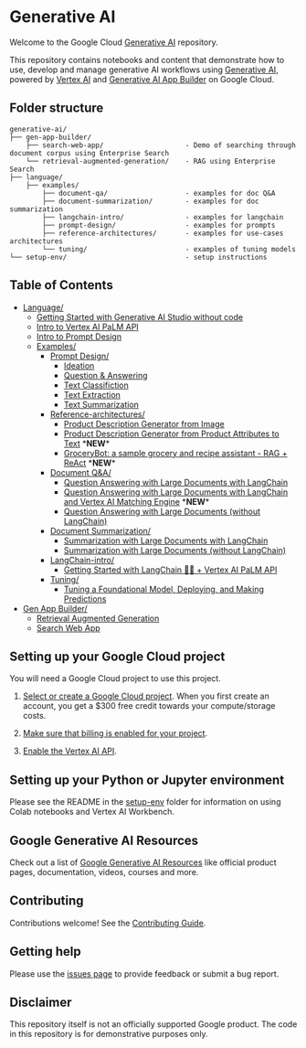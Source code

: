# Generative AI

Welcome to the Google Cloud [Generative AI](https://cloud.google.com/ai/generative-ai) repository.

This repository contains notebooks and content that demonstrate how to use, develop and manage generative AI workflows using [Generative AI](https://cloud.google.com/ai/generative-ai), powered by [Vertex AI](https://cloud.google.com/vertex-ai) and [Generative AI App Builder](https://cloud.google.com/generative-ai-app-builder) on Google Cloud.

## Folder structure

```text
generative-ai/
├── gen-app-builder/
    ├── search-web-app/                    - Demo of searching through document corpus using Enterprise Search
    └── retrieval-augmented-generation/    - RAG using Enterprise Search
├── language/
    ├── examples/
        ├── document-qa/                   - examples for doc Q&A
        ├── document-summarization/        - examples for doc summarization
        ├── langchain-intro/               - examples for langchain
        ├── prompt-design/                 - examples for prompts
        ├── reference-architectures/       - examples for use-cases architectures
        └── tuning/                        - examples of tuning models
└── setup-env/                             - setup instructions
```

## Table of Contents

- [Language/](language/)
  - [Getting Started with Generative AI Studio without code](language/intro_generative_ai_studio.md)
  - [Intro to Vertex AI PaLM API](language/intro_palm_api.ipynb)
  - [Intro to Prompt Design](language/intro_prompt_design.ipynb)
  - [Examples/](language/examples/)
    - [Prompt Design/](language/examples/prompt-design/)
      - [Ideation](language/examples/prompt-design/ideation.ipynb)
      - [Question & Answering](language/examples/prompt-design/question_answering.ipynb)
      - [Text Classifiction](language/examples/prompt-design/text_classification.ipynb)
      - [Text Extraction](language/examples/prompt-design/text_extraction.ipynb)
      - [Text Summarization](language/examples/prompt-design/text_summarization.ipynb)
    - [Reference-architectures/](language/examples/reference-architectures/)
      - [Product Description Generator from Image](language/examples/reference-architectures/product_description_generator_image.ipynb)
      - [Product Description Generator from Product Attributes to Text](language/examples/reference-architectures/product_description_generator_attributes_to_text.ipynb) \***NEW**\*
      - [GroceryBot: a sample grocery and recipe assistant - RAG + ReAct](language/examples/reference-architectures/grocerybot_assistant.ipynb) \***NEW**\*
    - [Document Q&A/](language/examples/document-qa/)
      - [Question Answering with Large Documents with LangChain](language/examples/document-qa/question_answering_large_documents_langchain.ipynb)
      - [Question Answering with Large Documents with LangChain and Vertex AI Matching Engine](language/examples/document-qa/question_answering_documents_langchain_matching_engine.ipynb)  \***NEW**\*
      - [Question Answering with Large Documents (without LangChain)](language/examples/document-qa/question_answering_large_documents.ipynb)
    - [Document Summarization/](language/examples/document-summarization/)
      - [Summarization with Large Documents with LangChain](language/examples/document-summarization/summarization_large_documents_langchain.ipynb)
      - [Summarization with Large Documents (without LangChain)](language/examples/document-summarization/summarization_large_documents.ipynb)
    - [LangChain-intro/](language/examples/langchain-intro/)
      - [Getting Started with LangChain 🦜️🔗 + Vertex AI PaLM API](language/examples/langchain-intro/intro_langchain_palm_api.ipynb)
    - [Tuning/](language/examples/tuning/)
      - [Tuning a Foundational Model, Deploying, and Making Predictions](language/examples/tuning/getting_started_tuning.ipynb)
- [Gen App Builder/](gen-app-builder/)
  - [Retrieval Augmented Generation](gen-app-builder/retrieval-augmented-generation/)
  - [Search Web App](gen-app-builder/search-web-app)

## Setting up your Google Cloud project

You will need a Google Cloud project to use this project.

1. [Select or create a Google Cloud project](https://console.cloud.google.com/cloud-resource-manager). When you first create an account, you get a $300 free credit towards your compute/storage costs.

2. [Make sure that billing is enabled for your project](https://cloud.google.com/billing/docs/how-to/modify-project).

3. [Enable the Vertex AI API](https://console.cloud.google.com/flows/enableapi?apiid=aiplatform.googleapis.com).

## Setting up your Python or Jupyter environment

Please see the README in the [setup-env](https://github.com/GoogleCloudPlatform/generative-ai/tree/main/setup-env) folder for information on using Colab notebooks and Vertex AI Workbench.

## Google Generative AI Resources

Check out a list of [Google Generative AI Resources](RESOURCES.md) like official product pages, documentation, videos, courses and more.

## Contributing

Contributions welcome! See the [Contributing Guide](https://github.com/GoogleCloudPlatform/generative-ai/blob/main/CONTRIBUTING.md).

## Getting help

Please use the [issues page](https://github.com/GoogleCloudPlatform/generative-ai/issues) to provide feedback or submit a bug report.

## Disclaimer

This repository itself is not an officially supported Google product. The code in this repository is for demonstrative purposes only.
